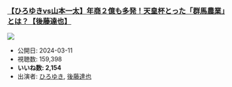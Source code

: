 ### [【ひろゆきvs山本一太】年商２億も多発！天皇杯とった「群馬農業」とは？【後藤達也】](https://www.youtube.com/watch?v=C5ch06ZICP4)
[![](https://img.youtube.com/vi/C5ch06ZICP4/sddefault.jpg)](https://www.youtube.com/watch?v=C5ch06ZICP4)
-   公開日: 2024-03-11
-   視聴数: 159,398
-   **いいね数: 2,154**
-   出演者: [ひろゆき](/rehacq_fan/people/ひろゆき "wikilink"), [後藤達也](/rehacq_fan/people/後藤達也 "wikilink")
